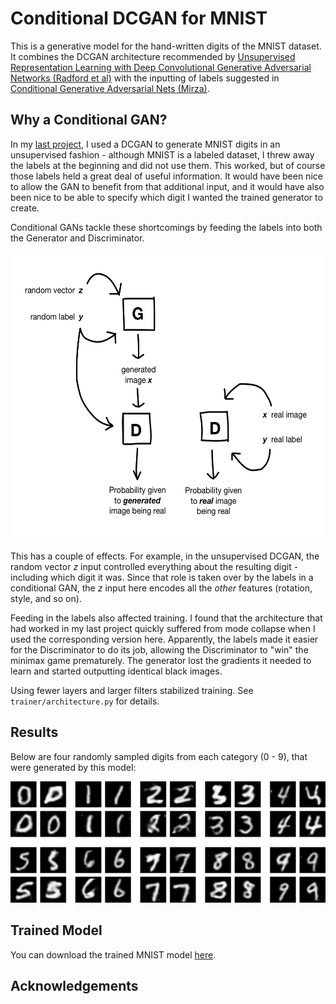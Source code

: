 # Conditional DCGAN for MNIST

This is a generative model for the hand-written digits of the MNIST dataset. It combines the DCGAN architecture recommended by [Unsupervised Representation Learning with Deep Convolutional Generative Adversarial Networks (Radford et al)](https://arxiv.org/pdf/1511.06434.pdf) with the inputting of labels suggested in [Conditional Generative Adversarial Nets (Mirza)](https://arxiv.org/pdf/1411.1784.pdf).

## Why a Conditional GAN?

In my [last project](https://github.com/sarahwolf32/DCGAN-for-MNIST), I used a DCGAN to generate MNIST digits in an unsupervised fashion - although MNIST is a labeled dataset, I threw away the labels at the beginning and did not use them. This worked, but of course those labels held a great deal of useful information. It would have been nice to allow the GAN to benefit from that additional input, and it would have also been nice to be able to specify which digit I wanted the trained generator to create. 

Conditional GANs tackle these shortcomings by feeding the labels into both the Generator and Discriminator. 

<p align="center"><img src='readme_images/cGAN_diagram2.png' height="461" width="565"></p>

This has a couple of effects. For example, in the unsupervised DCGAN, the random vector <i>z</i> input controlled everything about the resulting digit - including which digit it was. Since that role is taken over by the labels in a conditional GAN, the <i>z</i> input here encodes all the <i>other</i> features (rotation, style, and so on). 

Feeding in the labels also affected training. I found that the architecture that had worked in my last project quickly suffered from mode collapse when I used the corresponding version here. Apparently, the labels made it easier for the Discriminator to do its job, allowing the Discriminator to "win" the minimax game prematurely. The generator lost the gradients it needed to learn and started outputting identical black images. 

Using fewer layers and larger filters stabilized training. See ```trainer/architecture.py``` for details.

## Results

Below are four randomly sampled digits from each category (0 - 9), that were generated by this model:

<img src='readme_images/all_numbers.png' width="800">

## Trained Model

You can download the trained MNIST model [here](https://storage.googleapis.com/gan-training-207705-public-bucket/MNIST-cDCGAN-model-1.zip).


## Acknowledgements





